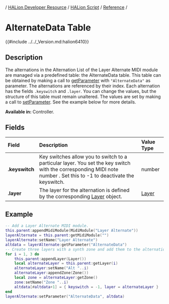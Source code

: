 / [HALion Developer Resource](../../HALion-Developer-Resource.md) / [HALion Script](./HALion-Script.md) / [Reference](./Reference.md) /

# AlternateData Table

{{#include ../../_Version.md:halion6410}}

## Description

The alternations in the Alternation List of the Layer Alternate MIDI module are managed via a predefined table: the AlternateData table. This table can be obtained by making a call to [getParameter](./getParameter.md) with ``"AlternateData"`` as parameter. The alternations are referenced by their index. Each alternation has the fields ``.keyswitch`` and ``.layer``. You can change the values, but the structure of this table must remain unaltered. The values are set by making a call to [setParameter](./setParameter.md). See the example below for more details.

**Available in:** Controller.

## Fields

|Field|Description|Value Type|
|:-|:-|:-|
|**.keyswitch**|Key switches allow you to switch to a particular layer. You set the key switch with the corresponding MIDI note number . Set this to -1 to deactivate the keyswitch.|number|
|**.layer**|The layer for the alternation is defined by the corresponding [Layer](./Layer.md) object.|[Layer](./Layer.md)|

## Example

```lua
-- Add a Layer Alternate MIDI module.
this.parent:appendMidiModule(MidiModule("Layer Alternate"))
layerAlternate = this.parent:getMidiModule("")
layerAlternate:setName("Layer Alternate")
altdata = layerAlternate:getParameter("AlternateData")
-- Create three layers with a synth zone and add them to the alternation list.
for i = 1, 3 do
    this.parent:appendLayer(Layer())
    local alternateLayer = this.parent:getLayer(i)
    alternateLayer:setName("Alt "..i)
    alternateLayer:appendZone(Zone())
    local zone = alternateLayer:getZone()
    zone:setName("Zone "..i)
    altdata[#altdata+1] = { keyswitch = -1, layer = alternateLayer }
end
layerAlternate:setParameter("AlternateData", altdata)
```
